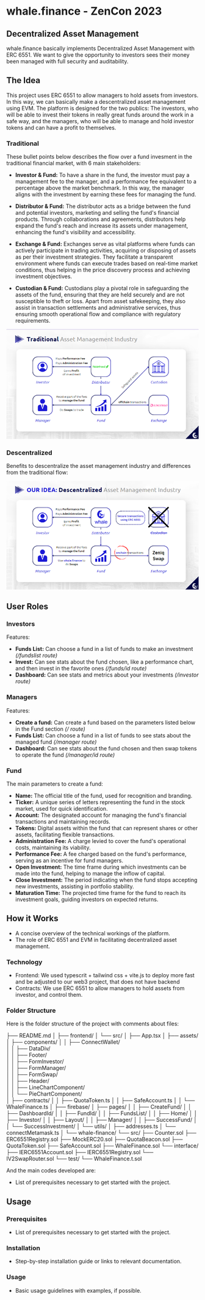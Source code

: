 # whale.finance - ZenCon 2023

## Decentralized Asset Management

whale.finance basically implements Decentralized Asset Management with ERC 6551. We want to give the opportunity to investors sees their money been managed with full security and auditability.

## The Idea

This project uses ERC 6551 to allow managers to hold assets from investors. In this way, we can basically make a descentralized asset management using EVM. The platform is designed for the two publics: The investors, who will be able to invest their tokens in really great funds around the work in a safe way, and the managers, who will be able to manage and hold investor tokens and can have a profit to themselves.

### Traditional

These bullet points below describes the flow over a fund invesment in the traditional financial market, with 6 main stakeholders:

- **Investor & Fund:** To have a share in the fund, the investor must pay a management fee to the manager, and a performance fee equivalent to a percentage above the market benchmark. In this way, the manager aligns with the investment by earning these fees for managing the fund.

- **Distributor & Fund:** The distributor acts as a bridge between the fund and potential investors, marketing and selling the fund's financial products. Through collaborations and agreements, distributors help expand the fund's reach and increase its assets under management, enhancing the fund's visibility and accessibility.

- **Exchange & Fund:** Exchanges serve as vital platforms where funds can actively participate in trading activities, acquiring or disposing of assets as per their investment strategies. They facilitate a transparent environment where funds can execute trades based on real-time market conditions, thus helping in the price discovery process and achieving investment objectives.

- **Custodian & Fund:** Custodians play a pivotal role in safeguarding the assets of the fund, ensuring that they are held securely and are not susceptible to theft or loss. Apart from asset safekeeping, they also assist in transaction settlements and administrative services, thus ensuring smooth operational flow and compliance with regulatory requirements.

![Project Logo](./frontend/src/assets/traditional_am.png)

### Descentralized

Benefits to descentralize the asset management industry and differences from the traditional flow:



![Project Logo](./frontend/src/assets/descentralized_am.png)

## User Roles

### Investors

Features:

- **Funds List:** Can choose a fund in a list of funds to make an investment _(/fundslist route)_
- **Invest:** Can see stats about the fund chosen, like a performance chart, and then invest in the favorite ones _(/funds/id route)_
- **Dashboard:** Can see stats and metrics about your investments _(/investor route)_

### Managers

Features:

- **Create a fund:** Can create a fund based on the parameters listed below in the Fund section  _(/ route)_
- **Funds List:** Can choose a fund in a list of funds to see stats about the managed fund _(/manager route)_
- **Dashboard:** Can see stats about the fund chosen and then swap tokens to operate the fund _(/manager/id route)_

### Fund

The main parameters to create a fund:

- **Name:** The official title of the fund, used for recognition and branding.
- **Ticker:** A unique series of letters representing the fund in the stock market, used for quick identification.
- **Account:** The designated account for managing the fund's financial transactions and maintaining records.
- **Tokens:** Digital assets within the fund that can represent shares or other assets, facilitating flexible transactions.
- **Administration Fee:** A charge levied to cover the fund's operational costs, maintaining its viability.
- **Performance Fee:** A fee charged based on the fund's performance, serving as an incentive for fund managers.
- **Open Investment:** The time frame during which investments can be made into the fund, helping to manage the inflow of capital.
- **Close Investment:** The period indicating when the fund stops accepting new investments, assisting in portfolio stability.
- **Maturation Time:** The projected time frame for the fund to reach its investment goals, guiding investors on expected returns.

## How it Works
- A concise overview of the technical workings of the platform.
- The role of ERC 6551 and EVM in facilitating decentralized asset management.

### Technology

- Frontend: We used typescrit + tailwind css + vite.js to deploy more fast and be adjusted to our web3 project, that does not have backend
- Contracts: We use ERC 6551 to allow managers to hold assets from investor, and control them.

### Folder Structure

Here is the folder structure of the project with comments about files:

├── README.md
│
├── frontend/
│     └── src/
│          ├── App.tsx
│          ├── assets/
│          ├── components/
│          │      ├── ConnectWallet/        
│          │      ├── DataDiv/           
│          │      ├── Footer/              
│          │      ├── FormInvestor/           
│          │      ├── FormManager/          
│          │      ├── FormSwap/              
│          │      ├── Header/                 
│          │      ├── LineChartComponent/   
│          │      └── PieChartComponent/    
│          ├── contracts/
│          │      ├── QuotaToken.ts
│          │      ├── SafeAccount.ts
│          │      └── WhaleFinance.ts
│          ├── firebase/
│          ├── pages/
│          │      ├── CreateFund/
│          │      ├── DashboardId/
│          │      ├── FundId/
│          │      ├── FundsList/
│          │      ├── Home/
│          │      ├── Investor/
│          │      ├── Layout/
│          │      ├── Manager/
│          │      ├── SuccessFund/
│          │      └── SuccessInvestment/
│          └── utils/
│                ├── addresses.ts
│                └── connectMetamask.ts
│
└── whale-finance/
      └── src/
           ├── Counter.sol
           ├── ERC6551Registry.sol
           ├── MockERC20.sol
           ├── QuotaBeacon.sol
           ├── QuotaToken.sol
           ├── SafeAccount.sol
           ├── WhaleFinance.sol
           └── interface/
                 ├── IERC6551Account.sol
                 ├── IERC6551Registry.sol
                 └── IV2SwapRouter.sol
      └── test/
            └── WhaleFinance.t.sol

And the main codes developed are:

- List of prerequisites necessary to get started with the project.


## Usage
### Prerequisites
- List of prerequisites necessary to get started with the project.

### Installation
- Step-by-step installation guide or links to relevant documentation.

### Usage
- Basic usage guidelines with examples, if possible.


